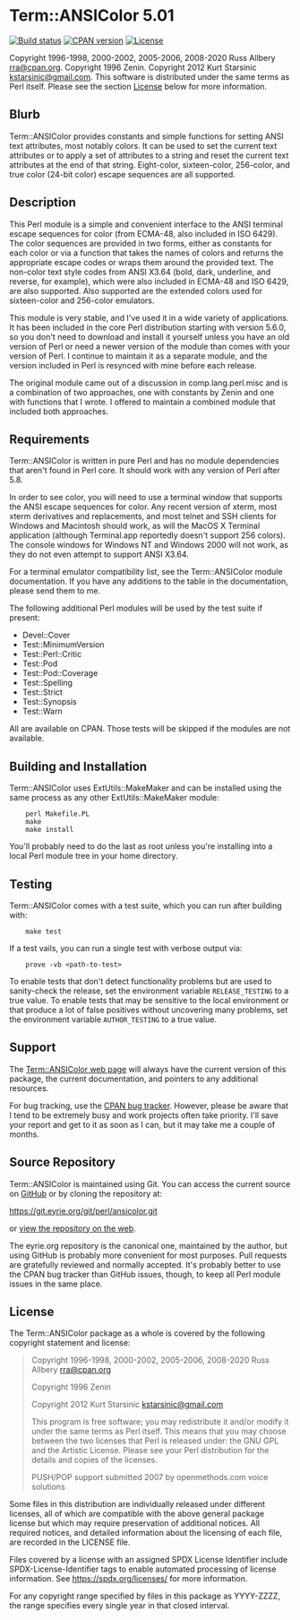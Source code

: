 # Term::ANSIColor 5.01

[![Build
status](https://github.com/rra/ansicolor/workflows/build/badge.svg)](https://github.com/rra/ansicolor/actions)
[![CPAN
version](https://img.shields.io/cpan/v/Term-ANSIColor)](https://metacpan.org/release/Term-ANSIColor)
[![License](https://img.shields.io/cpan/l/Term-ANSIColor)](https://github.com/rra/ansicolor/blob/master/LICENSE)

Copyright 1996-1998, 2000-2002, 2005-2006, 2008-2020 Russ Allbery
<rra@cpan.org>.  Copyright 1996 Zenin.  Copyright 2012 Kurt Starsinic
<kstarsinic@gmail.com>.  This software is distributed under the same terms
as Perl itself.  Please see the section [License](#license) below for more
information.

## Blurb

Term::ANSIColor provides constants and simple functions for setting ANSI
text attributes, most notably colors.  It can be used to set the current
text attributes or to apply a set of attributes to a string and reset the
current text attributes at the end of that string.  Eight-color,
sixteen-color, 256-color, and true color (24-bit color) escape sequences
are all supported.

## Description

This Perl module is a simple and convenient interface to the ANSI terminal
escape sequences for color (from ECMA-48, also included in ISO 6429).  The
color sequences are provided in two forms, either as constants for each
color or via a function that takes the names of colors and returns the
appropriate escape codes or wraps them around the provided text.  The
non-color text style codes from ANSI X3.64 (bold, dark, underline, and
reverse, for example), which were also included in ECMA-48 and ISO 6429,
are also supported.  Also supported are the extended colors used for
sixteen-color and 256-color emulators.

This module is very stable, and I've used it in a wide variety of
applications.  It has been included in the core Perl distribution starting
with version 5.6.0, so you don't need to download and install it yourself
unless you have an old version of Perl or need a newer version of the
module than comes with your version of Perl.  I continue to maintain it as
a separate module, and the version included in Perl is resynced with mine
before each release.

The original module came out of a discussion in comp.lang.perl.misc and is
a combination of two approaches, one with constants by Zenin and one with
functions that I wrote.  I offered to maintain a combined module that
included both approaches.

## Requirements

Term::ANSIColor is written in pure Perl and has no module dependencies
that aren't found in Perl core.  It should work with any version of Perl
after 5.8.

In order to see color, you will need to use a terminal window that
supports the ANSI escape sequences for color.  Any recent version of
xterm, most xterm derivatives and replacements, and most telnet and SSH
clients for Windows and Macintosh should work, as will the MacOS X
Terminal application (although Terminal.app reportedly doesn't support 256
colors).  The console windows for Windows NT and Windows 2000 will not
work, as they do not even attempt to support ANSI X3.64.

For a terminal emulator compatibility list, see the Term::ANSIColor module
documentation.  If you have any additions to the table in the
documentation, please send them to me.

The following additional Perl modules will be used by the test suite if
present:

* Devel::Cover
* Test::MinimumVersion
* Test::Perl::Critic
* Test::Pod
* Test::Pod::Coverage
* Test::Spelling
* Test::Strict
* Test::Synopsis
* Test::Warn

All are available on CPAN.  Those tests will be skipped if the modules are
not available.

## Building and Installation

Term::ANSIColor uses ExtUtils::MakeMaker and can be installed using the
same process as any other ExtUtils::MakeMaker module:

```
    perl Makefile.PL
    make
    make install
```

You'll probably need to do the last as root unless you're installing into
a local Perl module tree in your home directory.

## Testing

Term::ANSIColor comes with a test suite, which you can run after building
with:

```
    make test
```

If a test vails, you can run a single test with verbose output via:

```
    prove -vb <path-to-test>
```

To enable tests that don't detect functionality problems but are used to
sanity-check the release, set the environment variable `RELEASE_TESTING`
to a true value.  To enable tests that may be sensitive to the local
environment or that produce a lot of false positives without uncovering
many problems, set the environment variable `AUTHOR_TESTING` to a true
value.

## Support

The [Term::ANSIColor web
page](https://www.eyrie.org/~eagle/software/ansicolor/) will always have
the current version of this package, the current documentation, and
pointers to any additional resources.

For bug tracking, use the [CPAN bug
tracker](https://rt.cpan.org/Dist/Display.html?Name=Term-ANSIColor).
However, please be aware that I tend to be extremely busy and work
projects often take priority.  I'll save your report and get to it as soon
as I can, but it may take me a couple of months.

## Source Repository

Term::ANSIColor is maintained using Git.  You can access the current
source on [GitHub](https://github.com/rra/ansicolor) or by cloning the
repository at:

https://git.eyrie.org/git/perl/ansicolor.git

or [view the repository on the
web](https://git.eyrie.org/?p=perl/ansicolor.git).

The eyrie.org repository is the canonical one, maintained by the author,
but using GitHub is probably more convenient for most purposes.  Pull
requests are gratefully reviewed and normally accepted.  It's probably
better to use the CPAN bug tracker than GitHub issues, though, to keep all
Perl module issues in the same place.

## License

The Term::ANSIColor package as a whole is covered by the following
copyright statement and license:

> Copyright 1996-1998, 2000-2002, 2005-2006, 2008-2020
>     Russ Allbery <rra@cpan.org>
>
> Copyright 1996
>     Zenin
>
> Copyright 2012
>     Kurt Starsinic <kstarsinic@gmail.com>
>
> This program is free software; you may redistribute it and/or modify it
> under the same terms as Perl itself.  This means that you may choose
> between the two licenses that Perl is released under: the GNU GPL and the
> Artistic License.  Please see your Perl distribution for the details and
> copies of the licenses.
>
> PUSH/POP support submitted 2007 by openmethods.com voice solutions

Some files in this distribution are individually released under different
licenses, all of which are compatible with the above general package
license but which may require preservation of additional notices.  All
required notices, and detailed information about the licensing of each
file, are recorded in the LICENSE file.

Files covered by a license with an assigned SPDX License Identifier
include SPDX-License-Identifier tags to enable automated processing of
license information.  See https://spdx.org/licenses/ for more information.

For any copyright range specified by files in this package as YYYY-ZZZZ,
the range specifies every single year in that closed interval.
